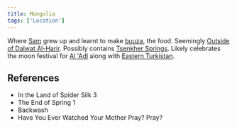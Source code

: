 ```yaml
---
title: Mongolia
tags: ['Location']
---
```

Where [Sam](wiki/sam.md) grew up and learnt to make [buuza](wiki/buuza-dish.md), the food. Seemingly [Outside of Dalwat Al-Harir](wiki/Outside%20of%20Dalwat%20al-harir.md). Possibly contains [Tsenkher Springs](wiki/Tsenkher%20Springs). Likely celebrates the moon festival for [Al 'Adl](wiki/al-adl.md) along with [Eastern Turkistan](wiki/eastern-turkistan.md).

## References
- In the Land of Spider Silk 3
- The End of Spring 1
- Backwash
- Have You Ever Watched Your Mother Pray?
Pray?
